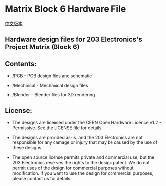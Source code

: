 # Matrix Block 6 Hardware File
[中文版本](readme_cn.md)

## Hardware design files for 203 Electronics's Project Matrix (Block 6)

## Contents:
* /PCB - PCB design files anc schematic

* /Mechnical - Mechanical design files

* /Blender - Blender files for 3D rendering



## License:

* The designs are licensed under the CERN Open Hardware Licence v1.2 - Permissive. See the LICENSE file for details.

* The designs are provided as-is, and the 203 Electronics are not responsible for any damage or injury that may be caused by the use of these designs.

* The open source license permits private and commercial use, but the 203 Electronics reserves the rights to the design patent. We do not permit uses of the design for commercial purposes without modification. If you want to use the design for commercial purposes, please contact us for details.
